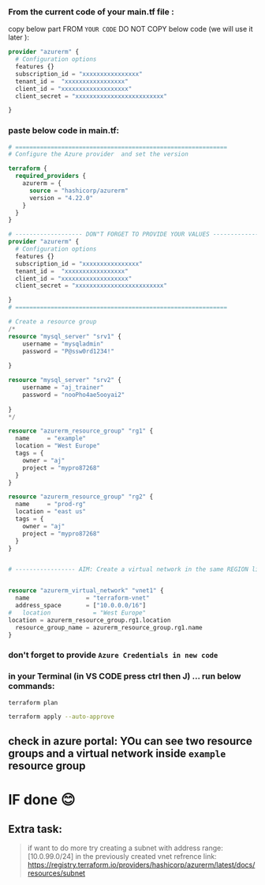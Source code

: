 ### From the current code of your main.tf file :
copy below part FROM `YOUR CODE` DO NOT COPY below code (we will use it later ):
```tf
provider "azurerm" {
  # Configuration options
  features {}
  subscription_id = "xxxxxxxxxxxxxxxx"
  tenant_id =  "xxxxxxxxxxxxxxxxx"
  client_id = "xxxxxxxxxxxxxxxxxxx"
  client_secret = "xxxxxxxxxxxxxxxxxxxxxxxxx"

}
```

### paste below code in main.tf:
```tf
# ============================================================
# Configure the Azure provider  and set the version

terraform {
  required_providers {
    azurerm = {
      source = "hashicorp/azurerm"
      version = "4.22.0"
    }
  }
}

# ------------------- DON"T FORGET TO PROVIDE YOUR VALUES -------------------------
provider "azurerm" {
  # Configuration options
  features {}
  subscription_id = "xxxxxxxxxxxxxxxx"
  tenant_id =  "xxxxxxxxxxxxxxxxx"
  client_id = "xxxxxxxxxxxxxxxxxxx"
  client_secret = "xxxxxxxxxxxxxxxxxxxxxxxxx"

}
# ============================================================

# Create a resource group
/*
resource "mysql_server" "srv1" {
    username = "mysqladmin"
    password = "P@ssw0rd1234!"
  
}

resource "mysql_server" "srv2" {
    username = "aj_trainer"
    password = "nooPho4ae5ooyai2"
  
}
*/

resource "azurerm_resource_group" "rg1" {
  name     = "example"
  location = "West Europe"
  tags = {
    owner = "aj"
    project = "mypro87268"
  }
}

resource "azurerm_resource_group" "rg2" {
  name     = "prod-rg"
  location = "east us"
  tags = {
    owner = "aj"
    project = "mypro87268"
  }
}


# ----------------- AIM: Create a virtual network in the same REGION like above  -----------------


resource "azurerm_virtual_network" "vnet1" {
  name                = "terraform-vnet"
  address_space       = ["10.0.0.0/16"]
#   location            = "West Europe"
location = azurerm_resource_group.rg1.location
  resource_group_name = azurerm_resource_group.rg1.name
}

```

### don't forget to provide `Azure Credentials in new code`

### in your Terminal (in VS CODE press ctrl then J) ... run below commands:
```
terraform plan 
```

```sh
terraform apply --auto-approve
```

## check in azure portal: YOu can see two resource groups and a virtual network inside `example` resource group

# IF done 😊
## Extra task:
> if want to do more try creating a subnet with address range: [10.0.99.0/24] in the previously created vnet
> refrence link: https://registry.terraform.io/providers/hashicorp/azurerm/latest/docs/resources/subnet
